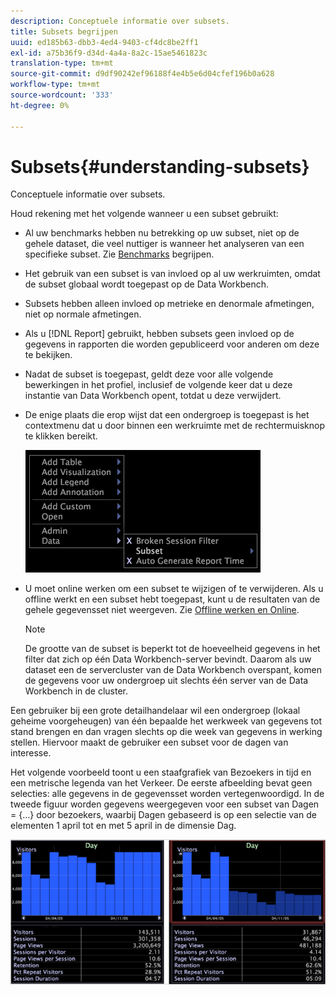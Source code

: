 ```yaml
---
description: Conceptuele informatie over subsets.
title: Subsets begrijpen
uuid: ed185b63-dbb3-4ed4-9403-cf4dc8be2ff1
exl-id: a75b36f9-d34d-4a4a-8a2c-15ae5461823c
translation-type: tm+mt
source-git-commit: d9df90242ef96188f4e4b5e6d04cfef196b0a628
workflow-type: tm+mt
source-wordcount: '333'
ht-degree: 0%

---
```


# Subsets{#understanding-subsets}

Conceptuele informatie over subsets.

Houd rekening met het volgende wanneer u een subset gebruikt:

* Al uw benchmarks hebben nu betrekking op uw subset, niet op de gehele dataset, die veel nuttiger is wanneer het analyseren van een specifieke subset. Zie [Benchmarks](../../../../home/c-get-started/c-vis/c-ustd-benchmks.md#concept-c7b0f4102e92458096f8c4765cbe2914) begrijpen.
* Het gebruik van een subset is van invloed op al uw werkruimten, omdat de subset globaal wordt toegepast op de Data Workbench.
* Subsets hebben alleen invloed op metrieke en denormale afmetingen, niet op normale afmetingen.
* Als u [!DNL Report] gebruikt, hebben subsets geen invloed op de gegevens in rapporten die worden gepubliceerd voor anderen om deze te bekijken.
* Nadat de subset is toegepast, geldt deze voor alle volgende bewerkingen in het profiel, inclusief de volgende keer dat u deze instantie van Data Workbench opent, totdat u deze verwijdert.
* De enige plaats die erop wijst dat een ondergroep is toegepast is het contextmenu dat u door binnen een werkruimte met de rechtermuisknop te klikken bereikt.

   ![](assets/mnu_Subset.png)

* U moet online werken om een subset te wijzigen of te verwijderen. Als u offline werkt en een subset hebt toegepast, kunt u de resultaten van de gehele gegevensset niet weergeven. Zie [Offline werken en Online](../../../../home/c-get-started/c-off-on.md#concept-cef8758ede044b18b3558376c5eb9f54).

   >[!NOTE]
   >
   >De grootte van de subset is beperkt tot de hoeveelheid gegevens in het filter dat zich op één Data Workbench-server bevindt. Daarom als uw dataset een de servercluster van de Data Workbench overspant, komen de gegevens voor uw ondergroep uit slechts één server van de Data Workbench in de cluster.

Een gebruiker bij een grote detailhandelaar wil een ondergroep (lokaal geheime voorgeheugen) van één bepaalde het werkweek van gegevens tot stand brengen en dan vragen slechts op die week van gegevens in werking stellen. Hiervoor maakt de gebruiker een subset voor de dagen van interesse.

Het volgende voorbeeld toont u een staafgrafiek van Bezoekers in tijd en een metrische legenda van het Verkeer. De eerste afbeelding bevat geen selecties: alle gegevens in de gegevensset worden vertegenwoordigd. In de tweede figuur worden gegevens weergegeven voor een subset van Dagen = {...} door bezoekers, waarbij Dagen gebaseerd is op een selectie van de elementen 1 april tot en met 5 april in de dimensie Dag.

![](assets/client-sub1.png)
